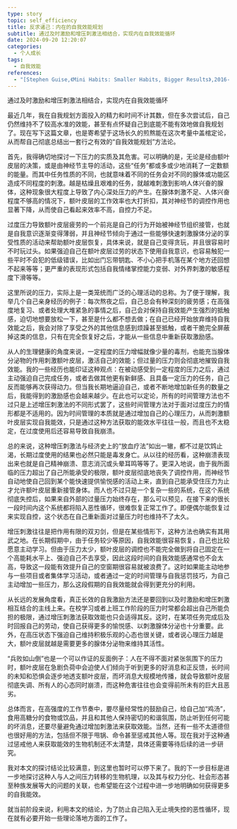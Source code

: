 ```yaml
---
type: story
topic: self_efficiency
title: 反求诸己：内在的自我效能规划
subtitle: 通过及时激励和增压刺激法相结合，实现内在自我效能循环
date: 2024-09-20 12:20:07
categories:
  - 个人成长
tags:
  - 自我效能
references:
  - "[Stephen Guise,《Mini Habits: Smaller Habits, Bigger Results》,2016-11](https://book.douban.com/subject/26877306/)"
---
```


<p id='brief'>通过及时激励和增压刺激法相结合，实现内在自我效能循环</p>

<!-- more -->
<script>document.getElementById('brief').remove();</script>

最近几年，我在自我规划方面投入的精力和时间不计其数，但在多次尝试后，自己仍然维持不了较高水准的效能，甚至有点怀疑自己到底能不能有效地做自我规划了。现在写下这篇文章，也是寄希望于这场长久的煎熬能在这次考量中盖棺定论，从而帮自己彻底总结出一套行之有效的“自我效能规划”方法论。

首先，我得确切地探讨一下压力的实质及其危害。可以明确的是，无论是经由额叶皮层的决策，或是由神经节主导的活动，这些“任务”都或多或少地消耗了一定数额的能量。而其中任务性质的不同，也就意味着不同的任务会对不同的腺体或功能区造成不同程度的刺激。越是枯燥且艰难的任务，就越难刺激到影响人体兴奋的腺体，这种现象很大程度上导致了内心深处压力的产生。在腺体刺激不足、人体兴奋程度不够高的情况下，额叶皮层的工作效率也大打折扣，其对神经节的调控作用也显著下降，从而使自己看起来效率不高，自控力不足。

过度压力导致额叶皮层疲劳的一个前兆是自己的行为开始被神经节组织接管，也就是自我意识逐渐变得薄弱，并且神经节倾向于通过一些能够快速刺激腺体分泌的享受性质的活动来帮助额叶皮层恢复，具体来说，就是自己变得贪玩，并且很容易时不时玩过头。如果强迫自己在额叶皮层过劳的状态下使用自我意识，也容易触犯一些平时不会犯的低级错误，比如出门忘带钥匙、不小心把手机落在某个地方还回想不起来等等；更严重的表现形式包括自我情绪掌控能力变弱、对外界刺激的敏感程度下滑等等。

这里所说的压力，实际上是一类笼统而广泛的心理活动的总称。为了便于理解，我举几个自己亲身经历的例子：每次熬夜之后，自己总会有种深刻的疲劳感；在高强度地复习、或者处理大堆紧急的事情之后，自己会对保持自我效能产生强烈的抵触感，迫切地想要放松一下，甚至是什么都不想去做；在自己已经开始放弃维持自我效能之后，我会对除了享受之外的其他信息感到烦躁甚至抵触，或者干脆完全屏蔽掉这类的信息，只有在完全恢复好之后，才能从一些信息中重新获取激励感。

从人的生理健康的角度来说，一定程度的压力增幅就像少量的毒剂，也能充当腺体分泌物的作用刺激额叶皮层，激活自己的效能；但过量的压力则会彻底地摧毁自我效能。我的一些经历也能印证这种观点：在被动感受到一定程度的压力之后，通过主动强迫自己完成任务，或者去做其他更有新鲜感、且具备一定压力的任务，自己反而能够再次获得动力。但当我长期地逼迫自己，或者不断地增加新任务的数量之后，我能得到的激励感也会越来越少。在此也可以定论，所有的时间管理方法也不过只是上述增压刺激法的不同形式罢了，这些时间管理方法对于面对过度压力的情形都是不适用的。因为时间管理的本质就是通过增加自己的心理压力，从而刺激额叶皮层实现自我能效，只是通过这种方法获取的能效水平往往一般，而且也不太稳定，在过度使用后还容易导致自我崩溃。

总的来说，这种增压刺激法与经济史上的“放血疗法”如出一辙，都不过是饮鸩止渴，长期过度使用的结果也必然只能是毒发身亡。从以往的经历看，这种崩溃表现出来也就是自己精神崩溃、意志消沉或头晕耳鸣等等了。更深入地说，由于我所面临的压力超出了自己所能承受的极限，额叶皮层彻底地丧失了调控作用，而神经节自动地使自己回到某个能快速提供愉悦感的活动上来，直到自己能承受住压力为止才允许额叶皮层重新接管身体。而人也不过只是一个复杂一些的系统，在这个系统彻底失控后，如果来自外部的过量压力始终存在，那么可以预见，在接下来的很长一段时间内这个系统都将陷入恶性循环，很难恢复正常工作了。即便偶尔能恢复过来实现自控，这个状态在自己重新面对过量压力时也维持不了太久。

增压刺激往往是把作用有限的双刃剑，但是在某些情形下，这种方法也确实有其用武之地。在长期假期中，由于任务较少等原因，自我效能很容易恢复，自己也比较愿意主动学习。但由于压力太少，额叶皮层的调控也不能完全做到将自己固定在一个高能耗水平上、强迫自己不去享受，因此这段时间的自我效能感通常也不会太高，导致这一段能有效提升自己的空窗期很容易就被浪费了。这时如果能主动地参与一些项目或者集体学习活动，或者通过一定的时间管理与自我惩罚技巧，为自己主动增加一些压力，那么这段假期的自我效能就会得到更充分的利用。

从长远的发展角度看，真正长效的自我激励方法还是要回到以及时激励和增压刺激相互结合的主线上来。在校学习或者上班工作阶段的压力时常都会超出自己所能负担的极限，通过增压刺激法获取效能也只会适得其反。这时，在某项任务完成后及时回报自己的劳动，使自己获得更多的愉悦感、以刺激腺体分泌也十分重要。此外，在高压状态下强迫自己维持积极乐观的心态也很关键，或者说心理压力越是大，额叶皮层就越是需要更多的腺体分泌物来维持其活性。

“兵败如山倒”也是一个可以作证的反面例子：人在不得不面对紧张氛围下的压力时，额叶皮层在急剧负荷中会迫使人们倾向于听到更多的好消息和正反馈，长时间的未知和恐惧会逐步地透支额叶皮层，而坏消息大规模地传播，就会导致额叶皮层彻底失调、所有人的心态同时崩溃，而这种危害往往也会变得前所未有的巨大且恶劣。

总体而言，在高强度的工作节奏中，要尽量经常性的鼓励自己，给自己加“鸡汤”，食用高糖分的食物或饮品，并且和其他人保持密切的和谐氛围，防止听到任何可能的坏消息，还要尽量避免通过增加刺激法来获取效能。当然，还有一些不太道德但也很好用的方法，包括但不限于甩锅、命令甚至惩戒其他人等。现在我对于这种通过惩戒他人来获取能效的生物机制还不太清楚，具体还需要等待后续的进一步研究。

我对本文的探讨结论比较满意，到这里也暂时可以停下来了。我的下一步目标是进一步地探讨这种人与人之间压力转移的生物机理，以及其与权力分化、社会形态甚至种族发展等大的问题的关联，也希望能在这个过程中进一步地明确如何获得更多的自我能效。

就当前阶段来说，利用本文的结论，为了防止自己陷入无止境失控的恶性循环，现在就有必要开始一些理论落地方面的工作了。